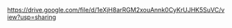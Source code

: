 <!-- This is the link to the image showing the output of my portfolio assignment -->

https://drive.google.com/file/d/1eXjH8arRGM2xouAnnk0CyKrUJHK5SuVC/view?usp=sharing